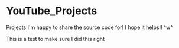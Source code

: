 # YouTube_Projects
Projects I'm happy to share the source code for! I hope it helps!! ^w^

This is a test to make sure I did this right
~~~